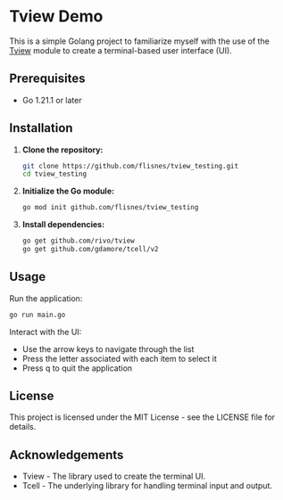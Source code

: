 # Tview Demo

This is a simple Golang project to familiarize myself with the use of the [Tview](https://github.com/rivo/tview) module to create a terminal-based user interface (UI).

## Prerequisites

- Go 1.21.1 or later

## Installation

1. **Clone the repository:**

    ```sh
    git clone https://github.com/flisnes/tview_testing.git
    cd tview_testing
    ```

2. **Initialize the Go module:**

    ```sh
    go mod init github.com/flisnes/tview_testing
    ```

3. **Install dependencies:**

    ```sh
    go get github.com/rivo/tview
    go get github.com/gdamore/tcell/v2
    ```

## Usage

Run the application:

```sh
go run main.go
```

Interact with the UI:

- Use the arrow keys to navigate through the list
- Press the letter associated with each item to select it
- Press q to quit the application

## License

This project is licensed under the MIT License - see the LICENSE file for details.

## Acknowledgements

- Tview - The library used to create the terminal UI.
- Tcell - The underlying library for handling terminal input and output.

